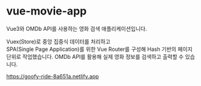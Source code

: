 # vue-movie-app
Vue3와 OMDb API를 사용하는 영화 검색 애플리케이션입니다.

Vuex(Store)로 중앙 집중식 데이터를 처리하고<br>
SPA(Single Page Application)를 위한 Vue Router를 구성해 Hash 기반의 페이지 단위로 작업했습니다.
OMDb API를 활용해 실제 영화 정보를 검색하고 출력할 수 있습니다.

https://goofy-ride-8a651a.netlify.app
